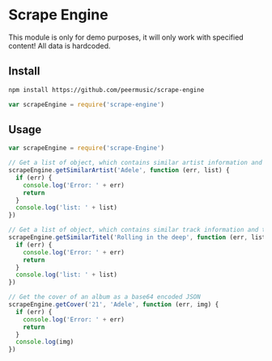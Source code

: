 # Scrape Engine

This module is only for demo purposes, it will only work with specified content! All data is hardcoded.

## Install

```sh
npm install https://github.com/peermusic/scrape-engine
```

```js
var scrapeEngine = require('scrape-engine')
```
## Usage

```js
var scrapeEngine = require('scrape-Engine')

// Get a list of object, which contains similar artist information and the url 
scrapeEngine.getSimilarArtist('Adele', function (err, list) {
  if (err) {
    console.log('Error: ' + err)
    return
  }
  console.log('list: ' + list)
})

// Get a list of object, which contains similar track information and the url 
scrapeEngine.getSimilarTitel('Rolling in the deep', function (err, list) {
  if (err) {
    console.log('Error: ' + err)
    return
  }
  console.log('list: ' + list)
})

// Get the cover of an album as a base64 encoded JSON
scrapeEngine.getCover('21', 'Adele', function (err, img) {
  if (err) {
    console.log('Error: ' + err)
    return
  }
  console.log(img)
})

```
